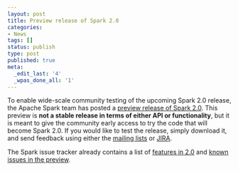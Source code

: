 ```yaml
---
layout: post
title: Preview release of Spark 2.0
categories:
- News
tags: []
status: publish
type: post
published: true
meta:
  _edit_last: '4'
  _wpas_done_all: '1'
---
```

To enable wide-scale community testing of the upcoming Spark 2.0 release, the Apache Spark team has posted a <a href="https://dist.apache.org/repos/dist/release/spark/spark-2.0.0-preview/">preview release of Spark 2.0</a>. This preview is <b>not a stable release in terms of either API or functionality</b>, but it is meant to give the community early access to try the code that will become Spark 2.0. If you would like to test the release, simply download it, and send feedback using either the <a href="https://spark.apache.org/community.html">mailing lists</a> or <a href="https://issues.apache.org/jira/browse/SPARK/?selectedTab=com.atlassian.jira.jira-projects-plugin:summary-panel">JIRA</a>.

The Spark issue tracker already contains a list of <a href="https://issues.apache.org/jira/browse/SPARK-15543?jql=project%20%3D%20SPARK%20AND%20status%20in%20(Resolved)%20AND%20%22Target%20Version%2Fs%22%20%3D%202.0.0">features in 2.0</a> and <a href="https://issues.apache.org/jira/browse/SPARK-15520?jql=project%20%3D%20SPARK%20AND%20status%20in%20(Open%2C%20%22In%20Progress%22%2C%20Reopened)%20AND%20%22Target%20Version%2Fs%22%20%3D%202.0.0">known issues in the preview</a>.